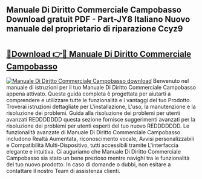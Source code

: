 ## Manuale Di Diritto Commerciale Campobasso Download gratuit PDF - Part-JY8 Italiano Nuovo manuale del proprietario di riparazione Ccyz9

# <h2><a href="http://dfc7pg.blite.top/?on=Manuale+Di+Diritto+Commerciale+Campobasso">🔗Download 👉🔴 Manuale Di Diritto Commerciale Campobasso</a></h2>

[![Manuale Di Diritto Commerciale Campobasso download](https://i.imgur.com/lujVjoI.png)](http://dfc7pg.blite.top/?on=Manuale+Di+Diritto+Commerciale+Campobasso)
Benvenuto nel manuale di istruzioni per il tuo Manuale Di Diritto Commerciale Campobasso appena attivato. Questa guida completa è progettata per aiutarti a comprendere e utilizzare tutte le funzionalità e i vantaggi del tuo Prodotto. Troverai istruzioni dettagliate per L'installazione, L'uso, la manutenzione e la risoluzione dei problemi. Guida alla risoluzione dei problemi per utenti avanzati REDDDDDDD questa sezione fornisce suggerimenti avanzati per la risoluzione dei problemi per utenti esperti del tuo nuovo REDDDDDDD. Le funzionalità avanzate di Manuale Di Diritto Commerciale Campobasso includono Realtà Aumentata, riconoscimento vocale, Avvisi personalizzabili e Compatibilità Multi-Dispositivo, tutti accessibili tramite L'interfaccia elegante e intuitiva. Ci auguriamo che Manuale Di Diritto Commerciale Campobasso sia stato un bene prezioso mentre navighi tra le funzionalità del tuo nuovo prodotto. In caso di domande o dubbi, non esitare a contattare il nostro Team di assistenza clienti.
